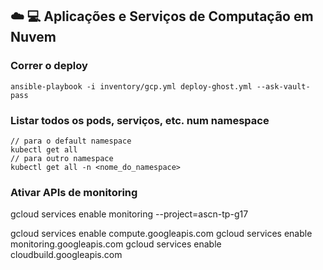 ## :cloud: 💻 Aplicações e Serviços de Computação em Nuvem


### Correr o deploy
```
ansible-playbook -i inventory/gcp.yml deploy-ghost.yml --ask-vault-pass
```
### Listar todos os pods, serviços, etc. num namespace
```
// para o default namespace
kubectl get all
// para outro namespace
kubectl get all -n <nome_do_namespace>
```

### Ativar APIs de monitoring
gcloud services enable monitoring --project=ascn-tp-g17

gcloud services enable compute.googleapis.com
gcloud services enable monitoring.googleapis.com
gcloud services enable cloudbuild.googleapis.com 
